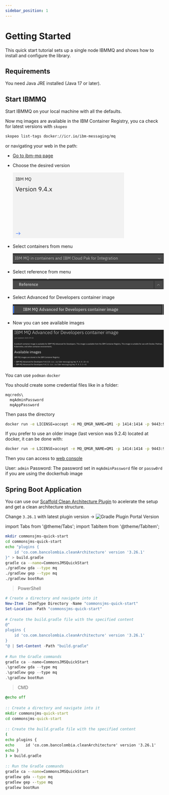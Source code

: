 ```yaml
---
sidebar_position: 1
---
```


# Getting Started

This quick start tutorial sets up a single node IBMMQ and shows how to install and configure the library.

## Requirements

You need Java JRE installed (Java 17 or later).

## Start IBMMQ

Start IBMMQ on your local machine with all the defaults.

Now mq images are available in the IBM Container Registry, you ca check for latest versions with `skopeo` 

```bash
skopeo list-tags docker://icr.io/ibm-messaging/mq
```

or navigating your web in the path:

- [Go to ibm-mq page](https://www.ibm.com/docs/en/ibm-mq)
- Choose the desired version
  
  ![alt text](../img/image.png)
- Select containers from menu

  ![alt text](../img/image-1.png)

- Select reference from menu
  
  ![alt text](../img/image-2.png)

- Select Advanced for Developers container image
  
  ![alt text](../img/image-3.png)

- Now you can see available images

  ![alt text](../img/image-4.png)

You can use `podman` `docker`

You should create some credential files like in a folder:

```text
mqcreds\
  mqAdminPassword
  mqAppPassword
```

Then pass the directory

```bash
docker run -e LICENSE=accept -e MQ_QMGR_NAME=QM1 -p 1414:1414 -p 9443:9443 -d --name ibmmq -v ./mqcreds:/run/secrets icr.io/ibm-messaging/mq:9.4.3.1-r1
```

If you prefer to use an older image (last version was 9.2.4) located at docker, it can be done with:

```bash
docker run -e LICENSE=accept -e MQ_QMGR_NAME=QM1 -p 1414:1414 -p 9443:9443 -d --name ibmmq -e MQ_APP_PASSWORD=passw0rd ibmcom/mq
```

Then you can access to [web console](https://localhost:9443/ibmmq/console/login.html)

User: `admin`
Password: The password set in `mqAdminPassword` file or `passw0rd` if you are using the dockerhub image

## Spring Boot Application

You can use our [Scaffold Clean Architecture Plugin](https://bancolombia.github.io/scaffold-clean-architecture/docs/getting-started) to acelerate the setup and get a clean architecture structure.

Change `3.26.1` with latest plugin version -> ![Gradle Plugin Portal Version](https://img.shields.io/gradle-plugin-portal/v/co.com.bancolombia.cleanArchitecture)

import Tabs from '@theme/Tabs';
import TabItem from '@theme/TabItem';

<Tabs>
  <TabItem value="mac" label="Mac OS / Linux" default>

```sh
mkdir commonsjms-quick-start
cd commonsjms-quick-start
echo "plugins {
    id 'co.com.bancolombia.cleanArchitecture' version '3.26.1'
}" > build.gradle
gradle ca --name=CommonsJMSQuickStart
./gradlew gda --type mq
./gradlew gep --type mq
./gradlew bootRun
```

  </TabItem>
  <TabItem value="windows" label="Windows">

> PowerShell

```powershell
# Create a directory and navigate into it
New-Item -ItemType Directory -Name "commonsjms-quick-start"
Set-Location -Path "commonsjms-quick-start"

# Create the build.gradle file with the specified content
@"
plugins {
    id 'co.com.bancolombia.cleanArchitecture' version '3.26.1'
}
"@ | Set-Content -Path "build.gradle"

# Run the Gradle commands
gradle ca --name=CommonsJMSQuickStart
.\gradlew gda --type mq
.\gradlew gep --type mq
.\gradlew bootRun
```

> CMD

```cmd
@echo off

:: Create a directory and navigate into it
mkdir commonsjms-quick-start
cd commonsjms-quick-start

:: Create the build.gradle file with the specified content
(
echo plugins {
echo     id 'co.com.bancolombia.cleanArchitecture' version '3.26.1'
echo }
) > build.gradle

:: Run the Gradle commands
gradle ca --name=CommonsJMSQuickStart
gradlew gda --type mq
gradlew gep --type mq
gradlew bootRun

```

  </TabItem>
</Tabs>